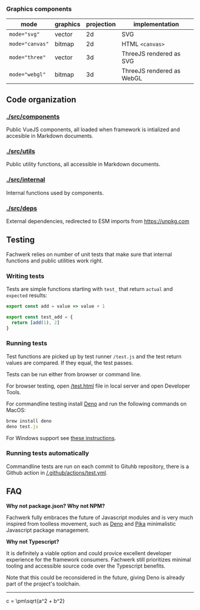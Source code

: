 ### Graphics components

| mode            | graphics | projection | implementation            |
| --------------- | -------- | ---------- | ------------------------- |
| `mode="svg"`    | vector   | 2d         | SVG                       |
| `mode="canvas"` | bitmap   | 2d         | HTML `<canvas>`           |
| `mode="three"`  | vector   | 3d         | ThreeJS rendered as SVG   |
| `mode="webgl"`  | bitmap   | 3d         | ThreeJS rendered as WebGL |

## Code organization

### [./src/components](./src/components)

Public VueJS components, all loaded when framework is intialized and accesible in Markdown documents.

### [./src/utils](./src/utils)

Public utility functions, all accessible in Markdown documents.

### [./src/internal](./src/utils)

Internal functions used by components.

### [./src/deps](./src/deps)

External dependencies, redirected to ESM imports from https://unpkg.com

## Testing

Fachwerk relies on number of unit tests that make sure that internal functions and public utilities work right.

### Writing tests

Tests are simple functions starting with `test_` that return `actual` and `expected` results:

```js
export const add = value => value + 1

export const test_add = {
  return [add(1), 2]
}
```

### Running tests

Test functions are picked up by test runner `/test.js` and the test return values are compared. If they equal, the test passes.

Tests can be run either from browser or command line.

For browser testing, open [/test.html](/test.html) file in local server and open Developer Tools.

For commandline testing install [Deno](https://deno.land/std/manual.md) and run the following commands on MacOS:

```js
brew install deno
deno test.js
```

For Windows support see [these instructions](https://deno.land/std/manual.md#download-and-install).

### Running tests automatically

Commandline tests are run on each commit to Gituhb repository, there is a Github action in [/.github/actions/test.yml](./.github/actions/test.yml).

## FAQ

**Why not package.json? Why not NPM?**

Fachwerk fully embraces the future of Javascript modules and is very much inspired from toolless movement, such as [Deno](https://deno.land/std/manual.md) and [Pika](https://www.pika.dev/) minimalistic Javascript package management.

**Why not Typescript?**

It is definitely a viable option and could provice excellent developer experience for the framework consumers. Fachwerk still prioritizes minimal tooling and accessible source code over the Typescript benefits.

Note that this could be reconsidered in the future, giving Deno is already part of the project's toolchain.

---

<f-math>c = \pm\sqrt{a^2 + b^2}</f-math>

<div style="display: grid; grid-template-columns: 1fr 1fr;">
<f-scene v-for="type in ['svg','canvas','three','webgl']" :type="type">
  <f-box r="100" :rotation="get('a')" :position="[get('a'),100]" />
  <f-circle r="100" :position="[get('a'),100]" />
</f-scene>
</div>

<f-slider set="a" />
